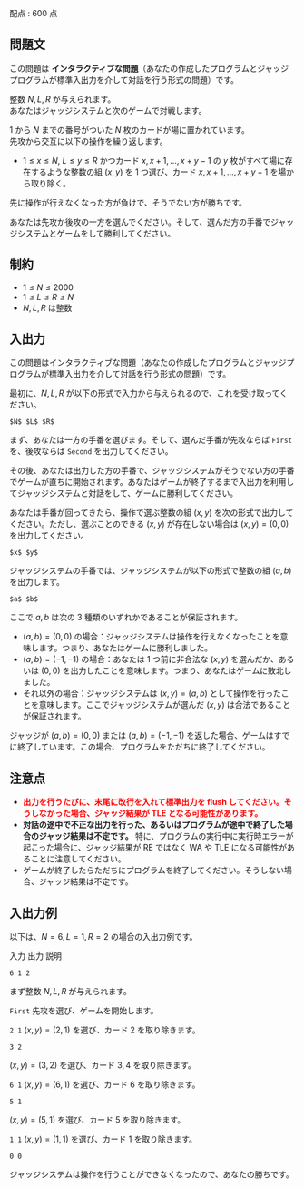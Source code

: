 配点 : $600$ 点

## 問題文

この問題は **インタラクティブな問題**（あなたの作成したプログラムとジャッジプログラムが標準入出力を介して対話を行う形式の問題）です。

整数 $N, L, R$ が与えられます。<br>
あなたはジャッジシステムと次のゲームで対戦します。

$1$ から $N$ までの番号がついた $N$ 枚のカードが場に置かれています。<br>
先攻から交互に以下の操作を繰り返します。

- $1 \leq x \leq N$, $L \leq y \leq R$ かつカード $x, x+1, \dots, x+y-1$ の $y$ 枚がすべて場に存在するような整数の組 $(x, y)$ を 1 つ選び、カード $x, x+1, \dots, x+y-1$ を場から取り除く。

先に操作が行えなくなった方が負けで、そうでない方が勝ちです。

あなたは先攻か後攻の一方を選んでください。そして、選んだ方の手番でジャッジシステムとゲームをして勝利してください。

## 制約

- $1 \leq N \leq 2000$
- $1 \leq L \leq R \leq N$
- $N, L, R$ は整数

## 入出力

この問題はインタラクティブな問題（あなたの作成したプログラムとジャッジプログラムが標準入出力を介して対話を行う形式の問題）です。

最初に、$N, L, R$ が以下の形式で入力から与えられるので、これを受け取ってください。

```plain
$N$ $L$ $R$
```

まず、あなたは一方の手番を選びます。そして、選んだ手番が先攻ならば `First` を、後攻ならば `Second` を出力してください。

その後、あなたは出力した方の手番で、ジャッジシステムがそうでない方の手番でゲームが直ちに開始されます。あなたはゲームが終了するまで入出力を利用してジャッジシステムと対話をして、ゲームに勝利してください。

あなたは手番が回ってきたら、操作で選ぶ整数の組 $(x, y)$ を次の形式で出力してください。ただし、選ぶことのできる $(x, y)$ が存在しない場合は $(x, y) = (0, 0)$ を出力してください。

```plain
$x$ $y$
```

ジャッジシステムの手番では、ジャッジシステムが以下の形式で整数の組 $(a, b)$ を出力します。

```plain
$a$ $b$
```

ここで $a, b$ は次の 3 種類のいずれかであることが保証されます。

- $(a, b) = (0, 0)$ の場合：ジャッジシステムは操作を行えなくなったことを意味します。つまり、あなたはゲームに勝利しました。
- $(a, b) = (-1, -1)$ の場合：あなたは 1 つ前に非合法な $(x, y)$ を選んだか、あるいは $(0, 0)$ を出力したことを意味します。つまり、あなたはゲームに敗北しました。
- それ以外の場合：ジャッジシステムは $(x,y) = (a,b)$ として操作を行ったことを意味します。ここでジャッジシステムが選んだ $(x, y)$ は合法であることが保証されます。

ジャッジが $(a,b)=(0,0)$ または $(a,b)=(-1,-1)$ を返した場合、ゲームはすでに終了しています。この場合、プログラムをただちに終了してください。

## 注意点

- <span style="color:red">**出力を行うたびに、末尾に改行を入れて標準出力を flush してください。そうしなかった場合、ジャッジ結果が TLE となる可能性があります。**</span>
- **対話の途中で不正な出力を行った、あるいはプログラムが途中で終了した場合のジャッジ結果は不定です。** 特に、プログラムの実行中に実行時エラーが起こった場合に、ジャッジ結果が RE ではなく WA や TLE になる可能性があることに注意してください。
- ゲームが終了したらただちにプログラムを終了してください。そうしない場合、ジャッジ結果は不定です。

## 入出力例

以下は、$N = 6, L = 1, R = 2$ の場合の入出力例です。

入力
出力
説明

`6 1 2`

まず整数 $N, L, R$ が与えられます。

`First`
先攻を選び、ゲームを開始します。

`2 1`
$(x, y) = (2, 1)$ を選び、カード $2$ を取り除きます。

`3 2`

$(x, y) = (3, 2)$ を選び、カード $3, 4$ を取り除きます。

`6 1`
$(x, y) = (6, 1)$ を選び、カード $6$ を取り除きます。

`5 1`

$(x, y) = (5, 1)$ を選び、カード $5$ を取り除きます。

`1 1`
$(x, y) = (1, 1)$ を選び、カード $1$ を取り除きます。

`0 0`

ジャッジシステムは操作を行うことができなくなったので、あなたの勝ちです。